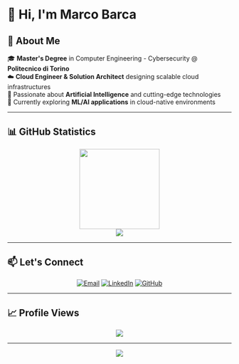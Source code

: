 # 👋 Hi, I'm Marco Barca

## 🚀 About Me

🎓 **Master's Degree** in Computer Engineering - Cybersecurity @ **Politecnico di Torino**  
☁️ **Cloud Engineer & Solution Architect** designing scalable cloud infrastructures  
🧠 Passionate about **Artificial Intelligence** and cutting-edge technologies  
🌱 Currently exploring **ML/AI applications** in cloud-native environments  

---

## 📊 GitHub Statistics

<div align="center">
  <img height="180em" src="https://github-readme-streak-stats.herokuapp.com/?user=marcobarca&theme=react&hide_border=true" />
</div>

<div align="center">
  <img src="https://github-readme-activity-graph.vercel.app/graph?username=marcobarca&theme=react-dark&hide_border=true&area=true" />
</div>

---

## 📫 Let's Connect

<div align="center">

[![Email](https://img.shields.io/badge/Email-marcobarca1995@gmail.com-D14836?style=for-the-badge&logo=gmail&logoColor=white)](mailto:marcobarca1995@gmail.com)
[![LinkedIn](https://img.shields.io/badge/LinkedIn-Marco_Barca-0A66C2?style=for-the-badge&logo=linkedin&logoColor=white)](https://www.linkedin.com/in/marco-barca)
[![GitHub](https://img.shields.io/badge/GitHub-marcobarca-181717?style=for-the-badge&logo=github&logoColor=white)](https://github.com/marcobarca)

</div>

---

## 📈 Profile Views

<div align="center">

![](https://komarev.com/ghpvc/?username=marcobarca&color=5D95F6&style=for-the-badge&label=Profile+Views)

</div>

---

<div align="center">
  <img src="https://capsule-render.vercel.app/api?type=waving&color=5D95F6&height=100&section=footer" />
</div>
